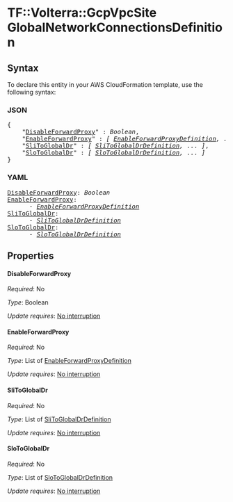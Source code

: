 # TF::Volterra::GcpVpcSite GlobalNetworkConnectionsDefinition

## Syntax

To declare this entity in your AWS CloudFormation template, use the following syntax:

### JSON

<pre>
{
    "<a href="#disableforwardproxy" title="DisableForwardProxy">DisableForwardProxy</a>" : <i>Boolean</i>,
    "<a href="#enableforwardproxy" title="EnableForwardProxy">EnableForwardProxy</a>" : <i>[ <a href="enableforwardproxydefinition.md">EnableForwardProxyDefinition</a>, ... ]</i>,
    "<a href="#slitoglobaldr" title="SliToGlobalDr">SliToGlobalDr</a>" : <i>[ <a href="slitoglobaldrdefinition.md">SliToGlobalDrDefinition</a>, ... ]</i>,
    "<a href="#slotoglobaldr" title="SloToGlobalDr">SloToGlobalDr</a>" : <i>[ <a href="slotoglobaldrdefinition.md">SloToGlobalDrDefinition</a>, ... ]</i>
}
</pre>

### YAML

<pre>
<a href="#disableforwardproxy" title="DisableForwardProxy">DisableForwardProxy</a>: <i>Boolean</i>
<a href="#enableforwardproxy" title="EnableForwardProxy">EnableForwardProxy</a>: <i>
      - <a href="enableforwardproxydefinition.md">EnableForwardProxyDefinition</a></i>
<a href="#slitoglobaldr" title="SliToGlobalDr">SliToGlobalDr</a>: <i>
      - <a href="slitoglobaldrdefinition.md">SliToGlobalDrDefinition</a></i>
<a href="#slotoglobaldr" title="SloToGlobalDr">SloToGlobalDr</a>: <i>
      - <a href="slotoglobaldrdefinition.md">SloToGlobalDrDefinition</a></i>
</pre>

## Properties

#### DisableForwardProxy

_Required_: No

_Type_: Boolean

_Update requires_: [No interruption](https://docs.aws.amazon.com/AWSCloudFormation/latest/UserGuide/using-cfn-updating-stacks-update-behaviors.html#update-no-interrupt)

#### EnableForwardProxy

_Required_: No

_Type_: List of <a href="enableforwardproxydefinition.md">EnableForwardProxyDefinition</a>

_Update requires_: [No interruption](https://docs.aws.amazon.com/AWSCloudFormation/latest/UserGuide/using-cfn-updating-stacks-update-behaviors.html#update-no-interrupt)

#### SliToGlobalDr

_Required_: No

_Type_: List of <a href="slitoglobaldrdefinition.md">SliToGlobalDrDefinition</a>

_Update requires_: [No interruption](https://docs.aws.amazon.com/AWSCloudFormation/latest/UserGuide/using-cfn-updating-stacks-update-behaviors.html#update-no-interrupt)

#### SloToGlobalDr

_Required_: No

_Type_: List of <a href="slotoglobaldrdefinition.md">SloToGlobalDrDefinition</a>

_Update requires_: [No interruption](https://docs.aws.amazon.com/AWSCloudFormation/latest/UserGuide/using-cfn-updating-stacks-update-behaviors.html#update-no-interrupt)

